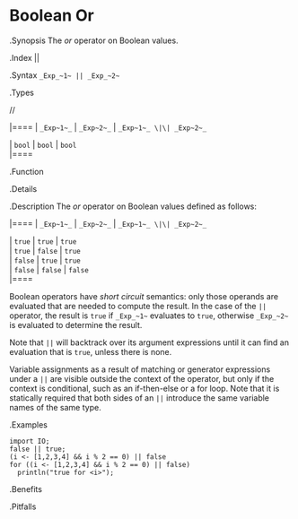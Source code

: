 # Boolean Or

.Synopsis
The _or_ operator on Boolean values.

.Index
||

.Syntax
`_Exp_~1~ || _Exp_~2~`

.Types

//

|====
| `_Exp~1~_` | `_Exp~2~_`  | `_Exp~1~_ \|\| _Exp~2~_` 

| `bool`    | `bool`     | `bool`               
|====

.Function

.Details

.Description
The _or_ operator on Boolean values defined as follows:

|====
| `_Exp~1~_` | `_Exp~2~_`  | `_Exp~1~_ \|\| _Exp~2~_` 

| `true`    | `true`     | `true`               
| `true`    | `false`    | `true`               
| `false`   | `true`     | `true`               
| `false`   | `false`    | `false`              
|====

Boolean operators have _short circuit_ semantics:  only those operands are evaluated that are needed to compute the result. In the case of the `||` operator, the result is `true` if `_Exp_~1~` evaluates to `true`, otherwise `_Exp_~2~` is evaluated to determine the result.

Note that `||` will backtrack over its argument expressions until it can find an evaluation that is `true`, unless there is none.

Variable assignments as a result of matching or generator expressions under a `||` are visible outside the context of the operator, but only if the context is conditional, such as an if-then-else or a for loop. Note that it is statically required that both sides of an `||` introduce the same variable names of the same type.

.Examples
```rascal-shell
import IO;
false || true;
(i <- [1,2,3,4] && i % 2 == 0) || false
for ((i <- [1,2,3,4] && i % 2 == 0) || false) 
  println("true for <i>");
```

.Benefits

.Pitfalls

